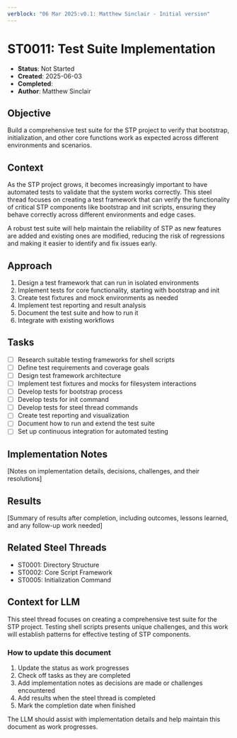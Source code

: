 ```yaml
---
verblock: "06 Mar 2025:v0.1: Matthew Sinclair - Initial version"
---
```

# ST0011: Test Suite Implementation

- **Status**: Not Started
- **Created**: 2025-06-03
- **Completed**: 
- **Author**: Matthew Sinclair

## Objective

Build a comprehensive test suite for the STP project to verify that bootstrap, initialization, and other core functions work as expected across different environments and scenarios.

## Context

As the STP project grows, it becomes increasingly important to have automated tests to validate that the system works correctly. This steel thread focuses on creating a test framework that can verify the functionality of critical STP components like bootstrap and init scripts, ensuring they behave correctly across different environments and edge cases.

A robust test suite will help maintain the reliability of STP as new features are added and existing ones are modified, reducing the risk of regressions and making it easier to identify and fix issues early.

## Approach

1. Design a test framework that can run in isolated environments
2. Implement tests for core functionality, starting with bootstrap and init
3. Create test fixtures and mock environments as needed
4. Implement test reporting and result analysis
5. Document the test suite and how to run it
6. Integrate with existing workflows

## Tasks

- [ ] Research suitable testing frameworks for shell scripts
- [ ] Define test requirements and coverage goals
- [ ] Design test framework architecture
- [ ] Implement test fixtures and mocks for filesystem interactions
- [ ] Develop tests for bootstrap process
- [ ] Develop tests for init command
- [ ] Develop tests for steel thread commands
- [ ] Create test reporting and visualization
- [ ] Document how to run and extend the test suite
- [ ] Set up continuous integration for automated testing

## Implementation Notes

[Notes on implementation details, decisions, challenges, and their resolutions]

## Results

[Summary of results after completion, including outcomes, lessons learned, and any follow-up work needed]

## Related Steel Threads

- ST0001: Directory Structure
- ST0002: Core Script Framework
- ST0005: Initialization Command

## Context for LLM

This steel thread focuses on creating a comprehensive test suite for the STP project. Testing shell scripts presents unique challenges, and this work will establish patterns for effective testing of STP components.

### How to update this document

1. Update the status as work progresses
2. Check off tasks as they are completed
3. Add implementation notes as decisions are made or challenges encountered
4. Add results when the steel thread is completed
5. Mark the completion date when finished

The LLM should assist with implementation details and help maintain this document as work progresses.